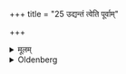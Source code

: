 +++
title = "25 उद्यन्तं त्वेति पूर्वाम्"

+++

<details><summary>मूलम्</summary>

उद्यन्तं त्वेति पूर्वां प्रतितिष्ठन्तं त्वेति पश्चिमाम् २५
</details>

<details><summary>Oldenberg</summary>

26. At the morning twilight (he says), 'When thou risest' (l.l. 15).

27. At the evening twilight, 'When thou goest to rest' (l.l. 16).
</details>
